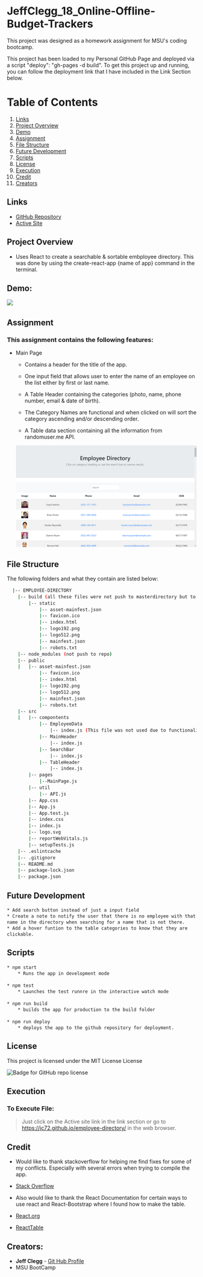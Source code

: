 # JeffClegg_18_Online-Offline-Budget-Trackers

This project was designed as a homework assignment for MSU's coding bootcamp. 

This project has been loaded to my Personal GitHub Page and deployed via a script "deploy": "gh-pages -d build". 
To get this project up and running, you can follow the deployment link that I have included in the Link Section below.

# Table of Contents
1. [Links](#Links)
2. [Project Overview](#projectoverview)
3. [Demo](#demo)
4. [Assignment](#assignment)
5. [File Structure](#filestructure)
6. [Future Development](futureDevelopment)
7. [Scripts](#Scripts)
8. [License](#license)
9. [Execution](Execution)
10. [Credit](#credit)
11. [Creators](#creators)

## Links

* [GitHub Repository](https://github.com/JC72/employee-directory)
* [Active Site](https://jc72.github.io/employee-directory/)

## Project Overview <a name="projectoverview"></a>
* Uses React to create a searchable & sortable embployee directory.  This was done by using the create-react-app {name of app} command in the terminal.

## Demo:

![](https://github.com/JC72/employee-directory/blob/master/assets/video/demovideo.gif)

## Assignment
### This assignment contains the following features:

* Main Page
    * Contains a header for the title of the app.
    
    * One input field that allows user to enter the name of an employee on the list either by first or last name.

    * A Table Header containing the categories (photo, name, phone number, email & date of birth).

    * The Category Names are functional and when clicked on will sort the category ascending and/or descending order.

    * A Table data section containing all the information from randomuser.me API.

    ![Home Page](https://github.com/JC72/employee-directory/blob/master/assets/screenshots/MainPage.png)

## File Structure <a name="filestructure"></a>

The following folders and what they contain are listed below:

```bash
  |-- EMPLOYEE-DIRECTORY
    |-- build (all these files were not push to masterdirectory but to a gh-pages branch)
        |-- static
            |-- asset-mainfest.json
            |-- favicon.ico
            |-- index.html
            |-- logo192.png
            |-- logo512.png
            |-- mainfest.json
            |-- robots.txt
    |-- node_modules (not push to repo)
    |-- public
    |   |-- asset-mainfest.json
            |-- favicon.ico
            |-- index.html
            |-- logo192.png
            |-- logo512.png
            |-- mainfest.json
            |-- robots.txt
    |-- src
    |   |-- compontents
            |-- EmployeeData
                |-- index.js (This file was not used due to functionality issues)
            |-- MainHeader
                |-- index.js
            |-- SearchBar
                |-- index.js
            |-- TableHeader
                |-- index.js
        |-- pages
            |--MainPage.js
        |-- util
            |-- API.js
        |-- App.css
        |-- App.js
        |-- App.test.js
        |-- index.css
        |-- index.js
        |-- logo.svg
        |-- reportWebVitals.js
        |-- setupTests.js
    |-- .eslintcache
    |-- .gitignore
    |-- README.md
    |-- package-lock.json
    |-- package.json
```

## Future Development <a name="futureDevelopment"></a>

    * Add search button instead of just a input field
    * Create a note to notify the user that there is no employee with that name in the directory when searching for a name that is not there.
    * Add a hover funtion to the table categories to know that they are clickable.

## Scripts

    * npm start
        * Runs the app in development mode

    * npm test
        * Launches the test runnre in the interactive watch mode

    * npm run build
        * builds the app for production to the build folder

    * npm run deploy
        * deploys the app to the github repository for deployment.

## License

This project is licensed under the MIT License License

![Badge for GitHub repo license](https://img.shields.io/github/license/JC72/employee-directory?style=flat&logo=appveyor)

## Execution
### To Execute File:
> Just click on the Active site link in the link section or go to
https://jc72.github.io/employee-directory/ in the web browser.


## Credit

* Would like to thank stackoverflow for helping me find fixes for some of my conflicts.  Especially with several errors when trying to compile the app.

* [Stack Overflow](https://stackoverflow.com/)

* Also would like to thank the React Documentation for certain ways to use react and React-Bootstrap where I found how to make the table.

* [React.org](https://reactjs.org/)
* [ReactTable](https://react-bootstrap.github.io/components/table/)



## Creators:

* **Jeff Clegg** - [Git Hub Profile](https://github.com/JC72)
* MSU BootCamp
